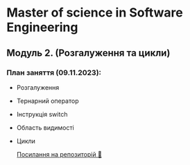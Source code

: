 # Master of science in Software Engineering

## Модуль 2. (Розгалуження та цикли)

### План заняття (09.11.2023):

- Розгалуження
- Тернарний оператор
- Інструкція switch
- Область видимості
- Цикли

  [Посилання на репозиторій 🍫](https://github.com/ArtemRysich/University_2/tree/main/Lesson_2)
